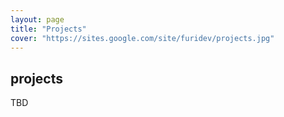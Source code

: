 ```yaml
---
layout: page
title: "Projects"
cover: "https://sites.google.com/site/furidev/projects.jpg"
---
```


<section class="content ">
  <h1 class="lowercase">projects</h1>
  TBD

  <div class="projects">
    <div data-repo="furikuri/maze-server"></div>
    <div data-repo="furikuri/spring-boot-example"></div>

  </div>
</section>

